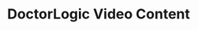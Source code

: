 ---
layout: components
title: DoctorLogic Video Content
description: "Get in front of the right patients quickly with highly-targeted Paid Search Advertising campaigns."
meta_image: "/img/meta/social-reputation.jpg"
page_class:
- class: growth-accelerators
- class: video-content
product: "growth accelerators"
permalink: "/products/growth-accelerators/video-content"
hs_form_id: "75c57a13-9090-4db1-acd0-be51d1a76f7e"
back_page: "growth-accelerators"
page_sections:
- component: hero-2
  component_css: hero-2
  class: video-content__hero
  headline: "Increase Visibility with Video"
  text: "It’s no secret. The use of video in marketing plans is on the rise. Video has been proven to demand more consumer attention than any other medium. It can be used as a method to build awareness about your practice, as a content tool to grow your patient base, or to showcase you as an expert in your field."
  btn:
- component: feature-1
  component_css: feature
  class: video-content__feature--1
  headline: "Establish Trust & Confidence"
  text: "71% of people agree that videos leave them with a positive impression of a practice, and 58% consider businesses with video content to be more trustworthy."
  img: /img/products/growth-accelerators/trust.jpg
  alt: "Establish Trust"
  img_alignment: Right
- component: feature-1
  component_css: feature
  class: video-content__feature--2
  headline: "Gain Competitive Advantage"
  text: "Most businesses still don’t have any marketing videos representing their brands, while 61% of businesses that do say online video is the top converter for sales."
  img: /img/products/growth-accelerators/advantage.jpg
  alt: "Gain Competitive Advantage"
  img_alignment: Left
- component: callout-headline
  component_css: callout-headline
  class: callout-headline__growth
  headline: "Video traffic made up 73% of all internet traffic in 2016. Expect to be <span>82%</span> by 2021."
  source: "Google"
- component: feature-1
  component_css: feature
  class: video-content__feature--3
  headline: "Increase Online Visibility"
  text: "Videos can attract 2-3x as many monthly visitors, double prospective clients’ time on site, and increase organic traffic from search engines by 157%."
  img: /img/products/growth-accelerators/online-visibility.jpg
  alt: "Increase Online Visibility"
  img_alignment: Right
- component: text-component
  component_css: text-component
  class: video-content__text-component--1
  headline:
  - headline: "Simplify, Educate & Engage"
  text: "Videos can simplify a message and help clients retain 50% more information than text, which is especially useful when educating clients about complex legal issues."
---